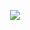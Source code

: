<p align="center">
<img src="https://capsule-render.vercel.app/api?type=waving&color=timeGradient&height=300&&section=header&text={Hi, Researcher!}&fontSize=90&fontAlign=50&fontAlignY=30&desc={I'm Huang Xun, PhD. in XMU}&descAlign=50&descSize=30&descAlignY=60&animation=twinkling" />
</p>
